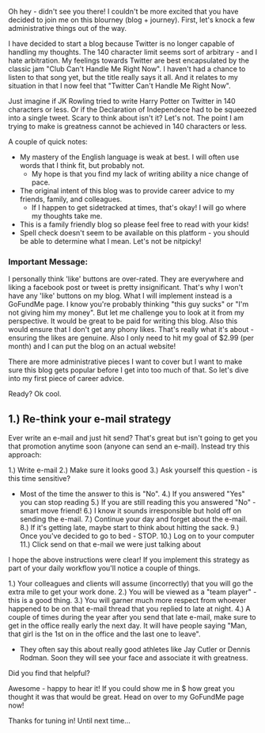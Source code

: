 Oh hey - didn't see you there! I couldn't be more excited that you have decided to join me on this blourney (blog + journey). First, let's knock a few administrative things out of the way.

I have decided to start a blog because Twitter is no longer capable of handling my thoughts. 
The 140 character limit seems sort of arbitrary - and I hate arbitration.
My feelings towards Twitter are best encapsulated by the classic jam "Club Can't Handle Me Right Now". 
I haven't had a chance to listen to that song yet, but the title really says it all.
And it relates to my situation in that I now feel that "Twitter Can't Handle Me Right Now".

Just imagine if JK Rowling tried to write Harry Potter on Twitter in 140 characters or less.
Or if the Declaration of Independece had to be squeezed into a single tweet. Scary to think about isn't it? Let's not.
The point I am trying to make is greatness cannot be achieved in 140 characters or less.

A couple of quick notes:
+ My mastery of the English language is weak at best. I will often use words that I think fit, but probably not.
  - My hope is that you find my lack of writing ability a nice change of pace.
+ The original intent of this blog was to provide career advice to my friends, family, and colleagues.
  - If I happen to get sidetracked at times, that's okay! I will go where my thoughts take me.
+ This is a family friendly blog so please feel free to read with your kids!
+ Spell check doesn't seem to be available on this platform - you should be able to determine what I mean. Let's not be nitpicky!

### Important Message:
I personally think 'like' buttons are over-rated. They are everywhere and liking a facebook post or tweet is pretty insignificant. That's why I won't have any 'like' buttons on my blog. What I will implement instead is a GoFundMe page. I know you're probably thinking "this guy sucks" or "I'm not giving him my money". But let me challenge you to look at it from my perspective. It would be great to be paid for writing this blog. Also this would ensure that I don't get any phony likes. That's really what it's about - ensuring the likes are genuine. Also I only need to hit my goal of $2.99 (per month) and I can put the blog on an actual website!

There are more administrative pieces I want to cover but I want to make sure this blog gets popular before I get into too much of that. So let's dive into my first piece of career advice.

Ready? Ok cool.

## 1.) Re-think your e-mail strategy
Ever write an e-mail and just hit send? That's great but isn't going to get you that promotion anytime soon (anyone can send an e-mail). Instead try this approach:

1.) Write e-mail
2.) Make sure it looks good
3.) Ask yourself this question - is this time sensitive?
  + Most of the time the answer to this is "No".
4.) If you answered "Yes" you can stop reading
5.) If you are still reading this you answered "No" - smart move friend!
6.) I know it sounds irresponsible but hold off on sending the e-mail.
7.) Continue your day and forget about the e-mail.
8.) If it's getting late, maybe start to think about hitting the sack.
9.) Once you've decided to go to bed - STOP.
10.) Log on to your computer
11.) Click send on that e-mail we were just talking about

I hope the above instructions were clear! If you implement this strategy as part of your daily workflow you'll notice a couple of things.

1.) Your colleagues and clients will assume (incorrectly) that you will go the extra mile to get your work done.
2.) You will be viewed as a "team player" - this is a good thing.
3.) You will garner much more respect from whoever happened to be on that e-mail thread that you replied to late at night.
4.) A couple of times during the year after you send that late e-mail, make sure to get in the office really early the next day. It will have people saying "Man, that girl is the 1st on in the office and the last one to leave". 
+ They often say this about really good athletes like Jay Cutler or Dennis Rodman. Soon they will see your face and associate it with greatness.

Did you find that helpful? 

Awesome - happy to hear it! If you could show me in $ how great you thought it was that would be great. Head on over to my GoFundMe page now!

Thanks for tuning in! Until next time...






